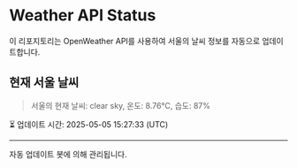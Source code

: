 
# Weather API Status

이 리포지토리는 OpenWeather API를 사용하여 서울의 날씨 정보를 자동으로 업데이트합니다.

## 현재 서울 날씨
> 서울의 현재 날씨: clear sky, 온도: 8.76°C, 습도: 87%

⏳ 업데이트 시간: 2025-05-05 15:27:33 (UTC)

---
자동 업데이트 봇에 의해 관리됩니다.
